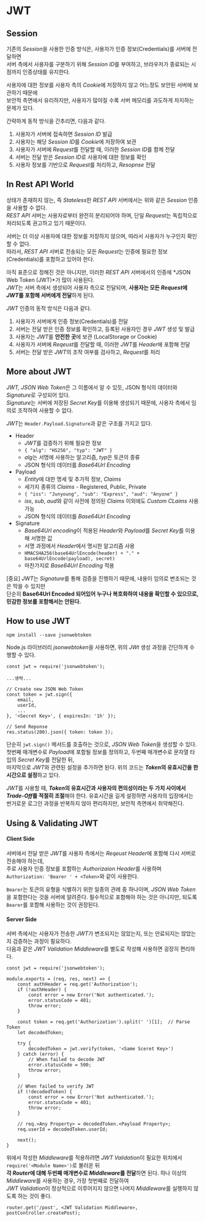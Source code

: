 # JWT


## Session 

기존의 *Session*을 사용한 인증 방식은, 사용자가 인증 정보(Credentials)를 서버에 전달하면  
서버 측에서 사용자를 구분하기 위해 *Session ID*를 부여하고, 브라우저가 종료되는 시점까지 인증상태를 유지한다.  

사용자에 대한 정보를 사용자 측의 *Cookie*에 저장하지 않고 어느정도 보안된 서버에 보관하기 때문에  
보안적 측면에서 유리하지만, 사용자가 많아질 수록 서버 메모리를 과도하게 차지하는 문제가 있다.

간략하게 동작 방식을 간추리면, 다음과 같다.

1. 사용자가 서버에 접속하면 *Session ID* 발급
2. 사용자는 해당 *Session ID*를 *Cookie*에 저장하여 보관
3. 사용자가 서버에 *Request*를 전달할 때, 이러한 *Session ID*를 함께 전달
4. 서버는 전달 받은 *Session ID*로 사용자에 대한 정보를 확인
5. 사용자 정보를 기반으로 *Request*를 처리하고, *Resopnse* 전달


## In Rest API World

상태가 존재하지 않는, 즉 *Stateless*한 *REST API* 서버에서는 위와 같은 *Session* 인증을 사용할 수 없다.  
*REST API* 서버는 사용자로부터 완전히 분리되어야 하며, 단일 *Request*는 독립적으로 처리되도록 권고하고 있기 때문이다.

서버는 더 이상 사용자에 대한 정보를 저장하지 않으며, 따라서 사용자가 누구인지 확인할 수 없다.  
따라서, *REST API* 서버로 전송되는 모든 *Request*는 인증에 필요한 정보(Credentials)를 포함하고 있어야 한다.  

아직 표준으로 정해진 것은 아니지만, 이러한 *REST API* 서버에서의 인증에 *JSON Web Token (JWT)*가 많이 사용된다.  
*JWT*는 서버 측에서 생성되어 사용자 측으로 전달되며, **사용자는 모든 *Request*에 *JWT*를 포함해 서버에게 전달**하게 된다.  

*JWT* 인증의 동작 방식은 다음과 같다.

1. 사용자가 서버에게 인증 정보(Credentials)를 전달
2. 서버는 전달 받은 인증 정보를 확인하고, 등록된 사용자인 경우 *JWT* 생성 및 발급
3. 사용자는 *JWT*를 **안전한 곳**에 보관 (LocalStorage or Cookie)
4. 사용자가 서버에 *Reqeust*를 전달할 때, 이러한 *JWT*를 *Header*에 포함해 전달
5. 서버는 전달 받은 *JWT*의 조작 여부를 검사하고, *Request*를 처리


## More about JWT

*JWT, JSON Web Token*은 그 이름에서 알 수 있듯, JSON 형식의 데이터와 *Signature*로 구성되어 있다.  
*Signature*는 서버에 저장된 *Secret Key*를 이용해 생성되기 때문에, 사용자 측에서 임의로 조작하여 사용할 수 없다.

*JWT*는 `Header.Payload.Signature`과 같은 구조를 가지고 있다.

- Header
    - *JWT*를 검증하기 위해 필요한 정보
    - `{ "alg": "HS256", "typ": "JWT" }`
    - *alg*는 서명에 사용하는 알고리즘, *typ*은 토큰의 종류
    - JSON 형식의 데이터를 *Base64Url Encoding*
- Payload
    - *Entity*에 대한 명세 및 추가적 정보, *Claims*
    - 세가지 종류의 *Claims* - Registered, Public, Private
    - `{ "iss": "Junyoung", "sub": "Express", "aud": "Anyone" }`
    - *iss*, *sub*, *aud*와 같이 사전에 정의된 *Claims* 이외에도 *Custom CLaims* 사용 가능
    - JSON 형식의 데이터를 *Base64Url Encoding*
- Signature
    - *Base64Url encoding*이 적용된 *Header*와 *Payload*를 *Secret Key*를 이용해 서명한 값
    - 서명 과정에서 *Header*에서 명시한 알고리즘 사용
    - `HMACSHA256(base64UrlEncode(header) + "." + base64UrlEncode(payload), secret)`
    - 마찬가지로 *Base64Url Encoding* 적용

[중요] 
*JWT*는 *Signature*를 통해 검증을 진행하기 때문에, 내용이 임의로 변조되는 것은 막을 수 있지만  
단순히 **Base64Url Encoded 되어있어 누구나 복호화하여 내용을 확인할 수 있으므로, 민감한 정보를 포함해서는 안된다.**

## How to use JWT

```
npm install --save jsonwebtoken
```

Node.js 라이브러리 *jsonwebtoken*을 사용하면, 위의 *JWt* 생성 과정을 간단하게 수행할 수 있다.  


```
const jwt = require('jsonwebtoken');

...생략...

// Create new JSON Web Token
const token = jwt.sign({
    email,
    userId,
    ...
}, '<Secret Key>', { expiresIn: '1h' });

// Send Reponse
res.status(200).json({ token: token });
```

단순히 `jwt.sign()` 메서드를 호출하는 것으로, *JSON Web Token*을 생성할 수 있다.  
첫번째 매개변수로 *Payload*에 포함될 정보를 정의하고, 두번째 매개변수로 문자열 타입의 *Secret Key*를 전달한 뒤,  
마지막으로 *JWT*와 관련된 설정을 추가하면 된다. 위의 코드는 ***Token*의 유효시간을 한시간으로 설정**하고 있다.  

*JWT*를 사용할 때, ***Token*의 유효시간과 사용자의 편의성이라는 두 가치 사이에서 *Trade-Off*를 적절히 조절**해야 한다.
유효시간을 길게 설정하면 사용자의 입장에서는 번거로운 로그인 과정을 반복하지 않아 편리하지만, 보안적 측면에서 취약해진다.  



## Using & Validating JWT


#### Client Side

서버에서 전달 받은 *JWT*를 사용자 측에서는 *Reqeust Header*에 포함해 다시 서버로 전송해야 하는데,  
주로 사용자 인증 정보를 포함하는 *Authorizaion Header*를 사용하며 `Authorization: 'Bearer ' + <Token>`와 같이 사용한다.

`Bearer`는 토큰의 유형을 식별하기 위한 일종의 관례 중 하나이며, *JSON Web Token*을 포함한다는 것을 서버에 알려준다.
필수적으로 포함해야 하는 것은 아니지만, 되도록 `Bearer`를 포함해 사용하는 것이 권장된다.  


#### Server Side

서버 측에서는 사용자가 전송한 *JWT*가 변조되지는 않았는지, 또는 만료되지는 않았는지 검증하는 과정이 필요하다.  
다음과 같은 *JWT Validation Middleware*를 별도로 작성해 사용하면 굉장히 편리하다.    

```
const jwt = require('jsonwebtoken');

module.exports = (req, res, next) => {
    const authHeader = req.get('Authorization');
    if (!authHeader) {
        const error = new Error('Not authenticated.');
        error.statusCode = 401;
        throw error;
    }

    const token = req.get('Authorization').split(' ')[1];  // Parse Token
    let decodedToken;

    try {
        decodedToken = jwt.verify(token, '<Same Sceret Key>') 
    } catch (error) {
        // When failed to decode JWT
        error.statusCode = 500;
        throw error;
    }

    // When failed to verify JWT
    if (!decodedToken) {
        const error = new Error('Not authenticated.');
        error.statusCode = 401;
        throw error;
    }

    // req.<Any Property> = decodedToken.<Payload Property>;
    req.userId = decodedToken.userId;

    next();
}
```

위에서 작성한 *Middleware*를 적용하려면 *JWT Validation*이 필요한 위치에서 `require('<Module Name>')`로 불러온 뒤  
**각 *Router*에 대해 두번째 매개변수로 *Middleware*를 전달**하면 된다. 하나 이상의 *Middleware*를 사용하는 경우, 가장 첫번째로 전달하여  
*JWT Validation*이 정상적으로 이루어지지 않으면 나머지 *Middleware*를 실행하지 않도록 하는 것이 좋다.

```
router.get('/post', <JWT Validation Middleware>, postController.createPost);
```


